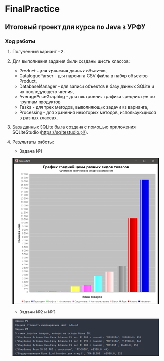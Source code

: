 # FinalPractice
## Итоговый проект для курса по Java в УРФУ

### Ход работы

1. Полученный вариант - 2.
2. Для выполнения задания были созданы шесть классов:
    * Product - для хранения данных объектов,
    * CatalogueParser - для парсинга CSV файла в набор объектов Product,
    * DatabaseManager - для записи объектов в базу данных SQLite и их последующего чтения,
    * AveragePriceGraphing - для построения графика средних цен по группам продуктов,
    * Tasks - для трех методов, выполняющих задачи из варианта, 
    * Processing - для хранения некоторых методов, использующихся в разных классах.
3. База данных SQLite была создана с помощью приложения SQLiteStudio (https://sqlitestudio.pl/).
4. Результаты работы:
    * Задача №1
    
    ![Image alt](https://github.com/EgorKolov/FinalPractice/blob/master/Task_1.png)
    * Задачи №2 и №3
    
    ![Image alt](https://github.com/EgorKolov/FinalPractice/blob/master/Task_2_3.png)
